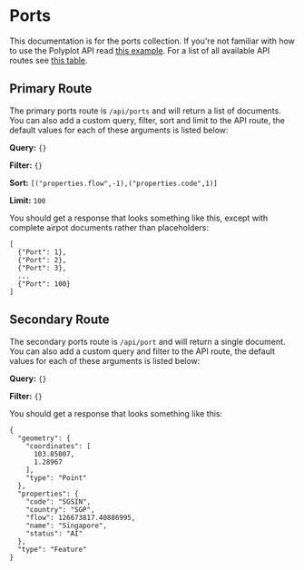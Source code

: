 # Ports

This documentation is for the ports collection. If you're not familiar with how to use the Polyplot API read [this example](https://github.com/jgphilpott/polyplot/tree/master/docs/api#example). For a list of all available API routes see [this table](https://github.com/jgphilpott/polyplot/tree/master/docs/api#routes).

## Primary Route

The primary ports route is `/api/ports` and will return a list of documents. You can also add a custom query, filter, sort and limit to the API route, the default values for each of these arguments is listed below:

**Query:** `{}`

**Filter:** `{}`

**Sort:** `[("properties.flow",-1),("properties.code",1)]`

**Limit:** `100`

You should get a response that looks something like this, except with complete airpot documents rather than placeholders:

```
[
  {"Port": 1},
  {"Port": 2},
  {"Port": 3},
  ...
  {"Port": 100}
]
```

## Secondary Route

The secondary ports route is `/api/port` and will return a single document. You can also add a custom query and filter to the API route, the default values for each of these arguments is listed below:

**Query:** `{}`

**Filter:** `{}`

You should get a response that looks something like this:

```
{
  "geometry": {
    "coordinates": [
      103.85007, 
      1.28967
    ], 
    "type": "Point"
  }, 
  "properties": {
    "code": "SGSIN", 
    "country": "SGP", 
    "flow": 126673817.40886995, 
    "name": "Singapore", 
    "status": "AI"
  }, 
  "type": "Feature"
}
```
